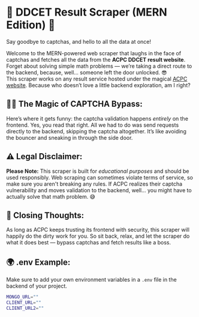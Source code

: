 # 🎉 DDCET Result Scraper (MERN Edition) 🎉  
Say goodbye to captchas, and hello to all the data at once!

Welcome to the MERN-powered web scraper that laughs in the face of captchas and fetches all the data from the **ACPC DDCET result website**. Forget about solving simple math problems — we’re taking a direct route to the backend, because, well... someone left the door unlocked. 😎  
This scraper works on any result service hosted under the magical [ACPC website](https://acpc.gujarat.gov.in/). Because who doesn’t love a little backend exploration, am I right?

## 🧙‍♂️ The Magic of CAPTCHA Bypass:
Here’s where it gets funny: the captcha validation happens *entirely* on the frontend. Yes, you read that right. All we had to do was send requests directly to the backend, skipping the captcha altogether. It’s like avoiding the bouncer and sneaking in through the side door.

## ⚠️ Legal Disclaimer:
**Please Note:** This scraper is built for *educational purposes* and should be used responsibly. Web scraping can sometimes violate terms of service, so make sure you aren't breaking any rules. If ACPC realizes their captcha vulnerability and moves validation to the backend, well… you might have to actually solve that math problem. 😅

## 💬 Closing Thoughts:
As long as ACPC keeps trusting its frontend with security, this scraper will happily do the dirty work for you. So sit back, relax, and let the scraper do what it does best — bypass captchas and fetch results like a boss.

## 🌍 .env Example:
Make sure to add your own environment variables in a `.env` file in the backend of your project.

```bash
MONGO_URL=""
CLIENT_URL=""
CLIENT_URL2=""
```
